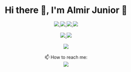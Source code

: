 <div align="center">
  <h1>Hi there 👋, I'm Almir Junior 🔭</h1>
  
  <a href="https://github.com/AlmirJNR">
  <div>
    <img src="https://github-readme-stats.vercel.app/api/pin/?username=TI-TecnicamenteIdiotas&repo=e-commerce">
    <img src="https://github-readme-stats.vercel.app/api/pin/?username=HRKings&repo=gitgudcli">
    <img src="https://github-readme-stats.vercel.app/api/pin/?username=AlmirJNR&repo=AlmirJNR.github.io">
    <img src="https://github-readme-stats.vercel.app/api/pin/?username=AlmirJNR&repo=NodeJS-Angular-FullStackApplication">
    <br><br>
    <div>
      <img src="https://github-readme-stats.vercel.app/api?username=AlmirJNR&show_icons=true&bg_color=160038&text_color=3DC299&icon_color=3DC299&title_color=FFFFFF&border_radius=2.5rem">
    <img src="https://github-readme-stats.vercel.app/api/top-langs?username=AlmirJNR&layout=compact&show_icons=true&bg_color=160038&text_color=3DC299&icon_color=3DC299&title_color=FFFFFF&border_radius=2.5rem">
    </div>
    <br>
    <img src="https://github-profile-trophy.vercel.app/?username=AlmirJNR&row=1&theme=algolia">
  </div>
  </a>
  <br>
  📫 How to reach me:<br>
  <a href="https://www.linkedin.com/in/almir-j%C3%BAnior/"><img src="https://img.shields.io/badge/LinkedIn-0077B5?style=for-the-badge&logo=linkedin&logoColor=white"></a>
  
</div>
<!--
**AlmirJNR/AlmirJNR** is a ✨ _special_ ✨ repository because its `README.md` (this file) appears on your GitHub profile.

Here are some ideas to get you started:

- 🔭 I’m currently working on ...
- 🌱 I’m currently learning ...
- 👯 I’m looking to collaborate on ...
- 🤔 I’m looking for help with ...
- 💬 Ask me about ...
- 📫 How to reach me: ...
- 😄 Pronouns: ...
- ⚡ Fun fact: ...
-->
